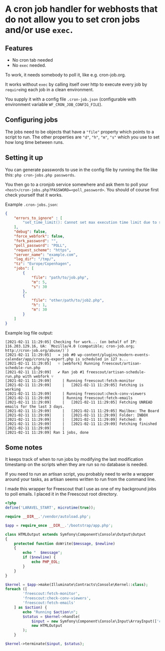 # A cron job handler for webhosts that do not allow you to set cron jobs and/or use `exec`.


## Features
- No cron tab needed
- No `exec` needed.

To work, it needs somebody to poll it, like e.g. cron-job.org.

It works without `exec` by calling itself over http to execute every job by `require`ing each job in a clean environment.

You supply it with a config file `.cron-job.json` (configurable with environment variable `WF_CRON_JOB_CONFIG_FILE`).

## Configuring jobs
The jobs need to be objects that have a `"file"` property which points to a script to run. The other properties are `"d"`, `"h"`, `"m"`, `"s"` which you use to set how long time between runs.

## Setting it up
You can generate passwords to use in the config file by running the file like this: `php cron-jobs.php passwords`. 

You then go to a cronjob service somewhere and ask them to poll your `<host>/cron-jobs.php?PASSWORD=<poll_password>`. You should of course first check yourself that it works.

Example `.cron-jobs.json`:
```json
{
    "errors_to_ignore" : [
        "set_time_limit(): Cannot set max execution time limit due to system policy"
    ],
    "debug": false,
    "force_webfork": false,
    "fork_password": "",
    "poll_password": "POLL",
    "request_scheme": "https",
    "server_name": "example.com",
    "log_dir": "/tmp/",
    "tz": "Europe/Copenhagen",
    "jobs": [
        {
            "file": "path/to/job.php",
            "m": 5,
            "s": 30
        },
        {
            "file": "other/path/to/job2.php",
            "h": 1,
            "m": 30
        }
    ]
}
```


Example log file output:

```
[2021-02-11 11:29:05] Checking for work... (on behalf of IP: 116.203.129.16, UA: `Mozilla/4.0 (compatible; cron-job.org; http://cron-job.org/abuse/)`)
[2021-02-11 11:29:05]   ↠ job #0 wp-content/plugins/modern-events-calendar/app/crons/g-export.php is scheduled in 127 s...
[2021-02-11 11:29:05]   ⑂ [webfork] Running freescout/artisan-schedule-run.php
[2021-02-11 11:29:09]   ✔ Ran job #1 freescout/artisan-schedule-run.php with webfork ⑂
[2021-02-11 11:29:09]     | Running freescout:fetch-monitor
[2021-02-11 11:29:09]     |   [2021-02-11 11:29:05] Fetching is working
[2021-02-11 11:29:09]     | Running freescout:check-conv-viewers
[2021-02-11 11:29:09]     | Running freescout:fetch-emails
[2021-02-11 11:29:09]     |   [2021-02-11 11:29:05] Fetching UNREAD emails for the last 3 days.
[2021-02-11 11:29:09]     |   [2021-02-11 11:29:05] Mailbox: The Board
[2021-02-11 11:29:09]     |   [2021-02-11 11:29:09] Folder: INBOX
[2021-02-11 11:29:09]     |   [2021-02-11 11:29:09] Fetched: 0
[2021-02-11 11:29:09]     |   [2021-02-11 11:29:09] Fetching finished
[2021-02-11 11:29:09]     | 
[2021-02-11 11:29:09] Ran 1 jobs, done
```

## Some notes

It keeps track of when to run jobs by modifying the last modification timestamp on the scripts when they are run so no database is needed. 

If you need to run an artisan script, you probably need to write a wrapper around your tasks, as artisan seems written to run from the command line.

I made this wrapper for Freescout that I use as one of my background jobs to poll emails.
I placed it in the Freescout root directory.
```php
<?php
define('LARAVEL_START', microtime(true));

require __DIR__.'/vendor/autoload.php';

$app = require_once __DIR__.'/bootstrap/app.php';

class HTMLOutput extends Symfony\Component\Console\Output\Output
{
    protected function doWrite($message, $newline)
    {
        echo "  $message";
        if ($newline) {
            echo PHP_EOL;
        }
    }
}

$kernel = $app->make(Illuminate\Contracts\Console\Kernel::class);
foreach ([
        'freescout:fetch-monitor',
        'freescout:check-conv-viewers',
        'freescout:fetch-emails'
    ] as $action) {
        echo "Running $action\n";
        $status = $kernel->handle(
            $input = new Symfony\Component\Console\Input\ArrayInput(['command' => $action]),
            new HTMLOutput
        );
    }

$kernel->terminate($input, $status);
```